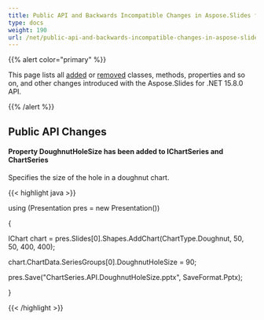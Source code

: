 ```yaml
---
title: Public API and Backwards Incompatible Changes in Aspose.Slides for .NET 15.8.0
type: docs
weight: 190
url: /net/public-api-and-backwards-incompatible-changes-in-aspose-slides-for-net-15-8-0/
---
```


{{% alert color="primary" %}} 

This page lists all [added](/slides/net/public-api-and-backwards-incompatible-changes-in-aspose-slides-for-net-15-8-0/) or [removed](/slides/net/public-api-and-backwards-incompatible-changes-in-aspose-slides-for-net-15-8-0/) classes, methods, properties and so on, and other changes introduced with the Aspose.Slides for .NET 15.8.0 API.

{{% /alert %}} 
## **Public API Changes**
#### **Property DoughnutHoleSize has been added to IChartSeries and ChartSeries**
Specifies the size of the hole in a doughnut chart.

{{< highlight java >}}

 using (Presentation pres = new Presentation())

{

   IChart chart = pres.Slides[0].Shapes.AddChart(ChartType.Doughnut, 50, 50, 400, 400);

   chart.ChartData.SeriesGroups[0].DoughnutHoleSize = 90;

   pres.Save("ChartSeries.API.DoughnutHoleSize.pptx", SaveFormat.Pptx);

}

{{< /highlight >}}
